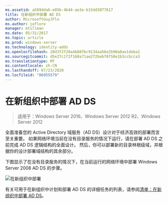 ```yaml
---
ms.assetid: a589dda6-e05b-4b44-ae3e-b15dd3877617
title: 在新组织中部署 AD DS
author: MicrosoftGuyJFlo
ms.author: joflore
manager: mtillman
ms.date: 05/31/2017
ms.topic: article
ms.prod: windows-server
ms.technology: identity-adds
ms.openlocfilehash: 20d3f2f20a4b88fbc9134aa56e2b90a8ae1deba1
ms.sourcegitcommit: d5e27c1f2f168a71ae272bebf8f50e1b3ccbcca3
ms.translationtype: MT
ms.contentlocale: zh-CN
ms.lasthandoff: 07/23/2020
ms.locfileid: "86955579"
---
```

# <a name="deploying-ad-ds-in-a-new-organization"></a>在新组织中部署 AD DS

>适用于：Windows Server 2016、Windows Server 2012 R2、Windows Server 2012

全面准备您的 Active Directory 域服务（AD DS）设计对于经济高效的部署而言至关重要。 如果网络环境当前在没有目录服务的情况下运行，请在部署 AD DS 之前完成 AD DS 逻辑结构的全面设计。 然后，你可以部署新的目录林根级域，并根据你的设计部署域结构的其余部分。  
  
下图显示了在没有目录服务的情况下，在当前运行的网络环境中部署 Windows Server 2008 AD DS 的步骤。  
  
![在新组织中部署](media/Deploying-AD-DS-in-a-New-Organization/daa38971-86f2-4033-9442-0cdff9ecc48f.gif)  
  
有关可用于在新组织中计划和部署 AD DS 的详细任务的列表，请参阅[清单：在新组织中部署 AD DS](/previous-versions/windows/it-pro/windows-server-2008-R2-and-2008/cc725897(v=ws.10))。  
  

